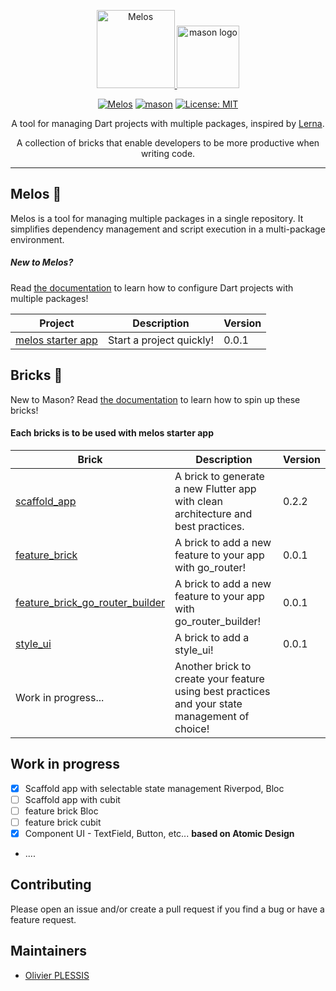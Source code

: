 <p align="center">
 <a href="https://melos.invertase.dev/~melos-latest">
  <img src="https://static.invertase.io/assets/melos-logo.png" alt="Melos"  height="125" alt="melos logo" />
  </a>
<img src="https://raw.githubusercontent.com/felangel/mason/master/assets/mason_full.png" height="100" alt="mason logo" />
</p>

<p align="center">
  <a href="https://github.com/invertase/melos#readme-badge"><img src="https://img.shields.io/badge/maintained%20with-melos-f700ff.svg?style=flat-square" alt="Melos" /></a>
<a href="https://github.com/felangel/mason/actions"><img src="https://github.com/felangel/mason/workflows/mason/badge.svg" alt="mason"></a>
<a href="https://opensource.org/licenses/MIT"><img src="https://img.shields.io/badge/license-MIT-purple.svg" alt="License: MIT"></a>
</p>

<p align="center">
  <span>A tool for managing Dart projects with multiple packages, inspired by <a href="https://lerna.js.org">Lerna</a>.</span>
</p>

<p align="center">
A collection of bricks that enable developers to be more productive when writing code.
</p>

---

## Melos 🚀

Melos is a tool for managing multiple packages in a single repository. It simplifies dependency management and script execution in a multi-package environment.

##### New to Melos? 
Read [the documentation][melos_doc_link] to learn how to configure Dart projects with multiple packages!

| Project | Description| Version |
| - | - | - |
| [melos starter app ](https://github.com/Olivier-plessis/melos_and_mason_bricks/tree/feature/melos_starter_app)| Start a project quickly! | 0.0.1


## Bricks 🧱

New to Mason? Read [the documentation][mason_doc_link] to learn how to spin up these bricks!

#### Each bricks is to be used with melos starter app

| Brick | Description| Version |
| - | - | - |
| [scaffold_app](https://github.com/Olivier-plessis/melos_and_mason_bricks/tree/feature/bricks/bricks/scaffold_app)| A brick to generate a new Flutter app with clean architecture and best practices. | 0.2.2
| [feature_brick](https://github.com/Olivier-plessis/melos_and_mason_bricks/tree/feature/bricks/bricks/feature_brick)| A brick to add a new feature to your app with go_router! | 0.0.1
| [feature_brick_go_router_builder](https://github.com/Olivier-plessis/melos_and_mason_bricks/tree/feature/bricks/bricks/feature_brick_go_router_builder)| A brick to add a new feature to your app with go_router_builder! | 0.0.1
| [style_ui](https://github.com/Olivier-plessis/melos_and_mason_bricks/tree/feature/bricks/bricks/style_ui)| A brick to add a style_ui! | 0.0.1
|Work in progress...| Another brick to create your feature using best practices and your state management of choice!

## Work in progress
- [x] Scaffold app with selectable state management Riverpod, Bloc
- [ ] Scaffold app with cubit
- [ ] feature brick Bloc
- [ ] feature brick cubit
- [x] Component UI  - TextField, Button, etc... **based on Atomic Design**
- .... 

## Contributing

Please open an issue and/or create a pull request if you find a bug or have a feature request.

## Maintainers

- [Olivier PLESSIS](https://github.com/Olivier_plessis)


[mason_doc_link]: https://docs.brickhub.dev/category/getting-started
[melos_doc_link]: https://melos.invertase.dev/